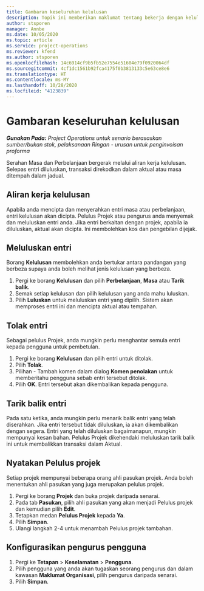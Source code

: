 ```yaml
---
title: Gambaran keseluruhan kelulusan
description: Topik ini memberikan maklumat tentang bekerja dengan kelulusan dalam Project Operations.
author: stsporen
manager: Annbe
ms.date: 10/05/2020
ms.topic: article
ms.service: project-operations
ms.reviewer: kfend
ms.author: stsporen
ms.openlocfilehash: 14c6914cf9b5fb52e7554e51604e79f0920064df
ms.sourcegitcommit: 4cf1dc1561b92fca4175f0b3813133c5e63ce8e6
ms.translationtype: HT
ms.contentlocale: ms-MY
ms.lasthandoff: 10/28/2020
ms.locfileid: "4123839"
---
```

# <a name="approvals-overview"></a>Gambaran keseluruhan kelulusan

_**Gunakan Pada:** Project Operations untuk senario berasaskan sumber/bukan stok, pelaksanaan Ringan - urusan untuk penginvoisan proforma_

Serahan Masa dan Perbelanjaan bergerak melalui aliran kerja kelulusan. Selepas entri diluluskan, transaksi direkodkan dalam aktual atau masa ditempah dalam jadual.

## <a name="approvals-workflow"></a>Aliran kerja kelulusan
Apabila anda mencipta dan menyerahkan entri masa atau perbelanjaan, entri kelulusan akan dicipta. Pelulus Projek atau pengurus anda menyemak dan meluluskan entri anda. Jika entri berkaitan dengan projek, apabila ia diluluskan, aktual akan dicipta. Ini membolehkan kos dan pengebilan dijejak. 

## <a name="approve-an-entry"></a>Meluluskan entri
Borang **Kelulusan** membolehkan anda bertukar antara pandangan yang berbeza supaya anda boleh melihat jenis kelulusan yang berbeza.
  
1. Pergi ke borang **Kelulusan** dan pilih **Perbelanjaan**, **Masa** atau **Tarik balik**.
2. Semak setiap kelulusan dan pilih kelulusan yang anda mahu luluskan.
3. Pilih **Luluskan** untuk meluluskan entri yang dipilih.
Sistem akan memproses entri ini dan mencipta aktual atau tempahan.

## <a name="reject-an-entry"></a>Tolak entri
Sebagai pelulus Projek, anda mungkin perlu menghantar semula entri kepada pengguna untuk pembetulan.
  
1. Pergi ke borang **Kelulusan** dan pilih entri untuk ditolak. 
2. Pilih **Tolak**.
3. Pilihan - Tambah komen dalam dialog **Komen penolakan** untuk memberitahu pengguna sebab entri tersebut ditolak.
4. Pilih **OK**. Entri tersebut akan dikembalikan kepada pengguna.
  
## <a name="recall-entries"></a>Tarik balik entri
Pada satu ketika, anda mungkin perlu menarik balik entri yang telah diserahkan. Jika entri tersebut tidak diluluskan, ia akan dikembalikan dengan segera. Entri yang telah diluluskan bagaimanapun, mungkin mempunyai kesan bahan. Pelulus Projek dikehendaki meluluskan tarik balik ini untuk membalikkan transaksi dalam Aktual.

## <a name="specify-project-approvers"></a>Nyatakan Pelulus projek
Setiap projek mempunyai beberapa orang ahli pasukan projek. Anda boleh menentukan ahli pasukan yang juga merupakan pelulus projek.

1. Pergi ke borang **Projek** dan buka projek daripada senarai.
2. Pada tab **Pasukan**, pilih ahli pasukan yang akan menjadi Pelulus projek dan kemudian pilih **Edit**.
3. Tetapkan medan **Pelulus Projek** kepada **Ya**.
4. Pilih **Simpan**.
5. Ulangi langkah 2-4 untuk menambah Pelulus projek tambahan.

## <a name="configure-the-users-manager"></a>Konfigurasikan pengurus pengguna

1. Pergi ke **Tetapan** > **Keselamatan** > **Pengguna**.
2. Pilih pengguna yang anda akan tugaskan seorang pengurus dan dalam kawasan **Maklumat Organisasi**, pilih pengurus daripada senarai. 
3. Pilih **Simpan**.


